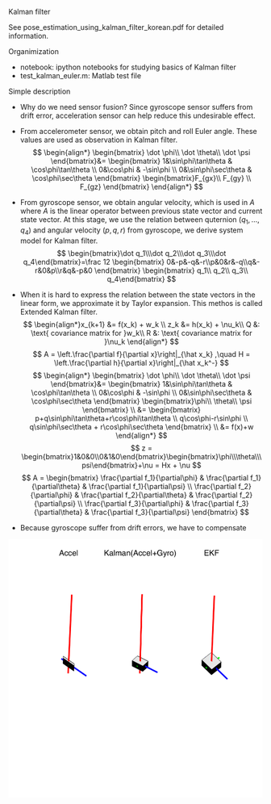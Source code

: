 Kalman filter

See pose_estimation_using_kalman_filter_korean.pdf for detailed information.

Organimization

- notebook: ipython notebooks for studying basics of Kalman filter
- test_kalman_euler.m: Matlab test file

Simple description

- Why do we need sensor fusion? Since gyroscope sensor suffers from drift error, acceleration sensor can help reduce this undesirable effect.
- From accelerometer sensor, we obtain pitch and roll Euler angle. These values are used as observation in Kalman filter.
$$
\begin{align*} \begin{bmatrix} \dot \phi\\ \dot \theta\\ \dot \psi \end{bmatrix}&=
\begin{bmatrix} 1&\sin\phi\tan\theta & \cos\phi\tan\theta \\
0&\cos\phi & -\sin\phi \\ 
0&\sin\phi\sec\theta & \cos\phi\sec\theta \end{bmatrix} \begin{bmatrix}F_{gx}\\ F_{gy} \\ F_{gz} \end{bmatrix}
\end{align*}
$$
- From gyroscope sensor, we obtain angular velocity, which is used in $A$ where $A$ is the linear operator between previous state vector and current state vector. At this stage, we use the relation between quternion $(q_1,...,q_4)$ and angular velocity $(p,q,r)$ from gyroscope, we derive system model for Kalman filter.
$$
\begin{bmatrix}\dot q_1\\\dot q_2\\\dot q_3\\\dot q_4\end{bmatrix}=\frac 12 \begin{bmatrix} 0&-p&-q&-r\\p&0&r&-q\\q&-r&0&p\\r&q&-p&0 \end{bmatrix}     
\begin{bmatrix} q_1\\ q_2\\ q_3\\ q_4\end{bmatrix}
$$
- When it is hard to express the relation between the state vectors in the linear form, we approximate it by Taylor expansion. This methos is called Extended Kalman filter.
$$
\begin{align*}x_{k+1} &= f(x_k) + w_k \\
z_k &= h(x_k) + \nu_k\\
Q &: \text{ covariance matrix for }w_k\\
R &: \text{ covariance matrix for }\nu_k
\end{align*}
$$
$$
A = \left.\frac{\partial f}{\partial x}\right|_{\hat x_k} ,\quad H = \left.\frac{\partial h}{\partial x}\right|_{\hat x_k^-}
$$
$$
\begin{align*} \begin{bmatrix} \dot \phi\\ \dot \theta\\ \dot \psi \end{bmatrix}&=
\begin{bmatrix} 1&\sin\phi\tan\theta & \cos\phi\tan\theta \\
0&\cos\phi & -\sin\phi \\ 
0&\sin\phi\sec\theta & \cos\phi\sec\theta \end{bmatrix} \begin{bmatrix}\phi\\ \theta\\  \psi \end{bmatrix} \\
&= \begin{bmatrix} p+q\sin\phi\tan\theta+r\cos\phi\tan\theta \\
q\cos\phi-r\sin\phi \\ 
q\sin\phi\sec\theta + r\cos\phi\sec\theta \end{bmatrix} \\
&= f(x)+w
\end{align*}
$$
$$
z = \begin{bmatrix}1&0&0\\0&1&0\end{bmatrix}\begin{bmatrix}\phi\\\theta\\\psi\end{bmatrix}+\nu = Hx + \nu
$$
$$
A = \begin{bmatrix} \frac{\partial f_1}{\partial\phi} & \frac{\partial f_1}{\partial\theta} & \frac{\partial f_1}{\partial\psi} \\
\frac{\partial f_2}{\partial\phi} & \frac{\partial f_2}{\partial\theta} & \frac{\partial f_2}{\partial\psi} \\
\frac{\partial f_3}{\partial\phi} & \frac{\partial f_3}{\partial\theta} & \frac{\partial f_3}{\partial\psi}
\end{bmatrix}
$$

- Because gyroscope suffer from drift errors, we have to compensate 

![](fig/figPhone10.png)
